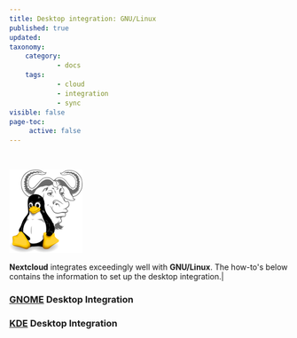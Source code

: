 ```yaml
---
title: Desktop integration: GNU/Linux
published: true
updated:
taxonomy:
    category:
            - docs
    tags:
            - cloud
            - integration
            - sync
visible: false
page-toc:
     active: false
---
```


<br>

![](gnu_linux.png)

**Nextcloud** integrates exceedingly well with **GNU/Linux**. The how-to's below contains the information to set up the desktop integration.|

### [GNOME](gnome-desktop-integration) Desktop Integration

### [KDE](kde-desktop-integration) Desktop Integration
